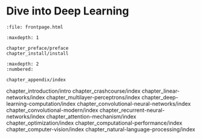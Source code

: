 Dive into Deep Learning
========================

```rst_html
:file: frontpage.html
```

```toc
:maxdepth: 1

chapter_preface/preface
chapter_install/install
```

```toc
:maxdepth: 2
:numbered:

chapter_appendix/index
```


chapter_introduction/intro
chapter_crashcourse/index
chapter_linear-networks/index
chapter_multilayer-perceptrons/index
chapter_deep-learning-computation/index
chapter_convolutional-neural-networks/index
chapter_convolutional-modern/index
chapter_recurrent-neural-networks/index
chapter_attention-mechanism/index
chapter_optimization/index
chapter_computational-performance/index
chapter_computer-vision/index
chapter_natural-language-processing/index
